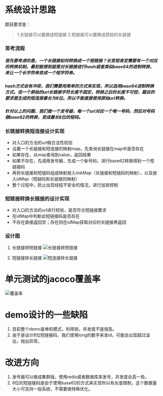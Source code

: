 # 系统设计思路
  题目要求是：
>   1.长链接可以置换成短链接 2.短链接可以置换成原始的长链接

### 思考流程
##### 首先要考虑的是，一个长链接如何转换成一个短链接？长变短肯定需要有一个对应的转换机制。最初能想到就是对长链接进行hash或者类似base64的进制转换，来让一个长字符串变成一个短字符串。

##### hash方式会有冲突，我们需要用简单的方式来实现，所以选用base64进制转换方式。但一个原始的url长链接字符长度不固定，转换之后的长度不可控，题目的要求是生成的短连接最长为8位。所以不能直接使用原始url转换。

##### 针对以上的问题，我们做一个发号器，每一个url对应一个唯一号码，然后对号码做base62的转换，变成最长8位的短码。

### 长链接转换短连接设计实现
- 对入口的方法的url做合法性校验
- 设置一个长链接和短连接的映射map，先查询长链接在map中是否存在
- 如果存在，从map查询到value，返回结果
- 如果不存在，先调用发号器，生成一个新号码，进行base62转换得到一个短链接码
- 再将长链接和短链码组成映射放入linkMap（长链接和短链码的映射），以及放入idMap（短链码和长链接的映射）
- 整个过程中，防止出现线程不安全的情况，进行加锁控制

### 短链接转换长链接的设计实现
- 对入口的方法的url进行校验，是否符合短链接要求
- 在idMap中判断此短链接码是否存在
- 不存在直接返回空；存在则在idMap获取对应的长链接再返回

### 设计图
1. 长链接转短链接
![长链接转短链接](https://note.youdao.com/yws/public/resource/99c7cea79c2b77aedc326be052478952/FB68E5DC567C4DCE9541957B85A2F2C7?ynotemdtimestamp=1660040198241)

2. 短链接转长链接
![短连接转长链接](https://note.youdao.com/yws/public/resource/99c7cea79c2b77aedc326be052478952/3EE9351E0E6D4FC3BB39351F0DABD004?ynotemdtimestamp=1660040198241)

# 单元测试的jacoco覆盖率
![覆盖率](https://note.youdao.com/yws/public/resource/99c7cea79c2b77aedc326be052478952/14E82EFBFCBE4D878604C81B78AFAB33?ynotemdtimestamp=1660040198241)

# demo设计的一些缺陷
1. 目前整个demo是单机模式，利用锁，并发度不是很高。
2. 由于是设计8位短链接码，我们使用long的数字来发id，可能会出现超过溢出，抛出异常。

# 改进方向
1. 发号器可以做成集群版，使用redis或者数据库来发号，并发度会高一些。
2. 8位的短链接码是由于使用base62的方式来实现所以有长度限制，这个数据量大小可支持一般系统，不需要做特殊优化。
